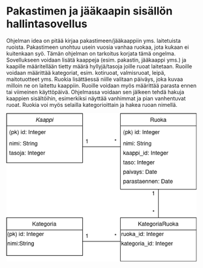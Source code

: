 # Pakastimen ja jääkaapin sisällön hallintasovellus
Ohjelman idea on pitää kirjaa pakastimeen/jääkaappiin yms. laitetuista ruoista. Pakastimeen unohtuu usein vuosia vanhaa ruokaa, jota kukaan ei kuitenkaan syö. Tämän ohjelman on tarkoitus korjata tämä ongelma. Sovellukseen voidaan lisätä kaappeja (esim. pakastin, jääkaappi yms.) ja kaapille määritellään tietty määrä hyllyjä/tasoja joille ruoat laitetaan. Ruoille voidaan määrittää kategoriat, esim. kotiruoat, valmisruoat, leipä, maitotuotteet yms. Ruokia lisättäessä niille valitaan päiväys, joka kuvaa milloin ne on laitettu kaappiin. Ruoille voidaan myös määrittää parasta ennen tai viimeinen käyttöpäivä. Ohjelmassa voidaan sen jälkeen tehdä hakuja kaappien sisältöihin, esimerkiksi näyttää vanhimmat ja pian vanhentuvat ruoat. Ruokia voi myös selailla kategorioittain ja hakea ruoan nimellä. 

![tietokantakaavio](https://raw.githubusercontent.com/Lukxsx/PakastimenHallinta/master/tietokantakaavio.png)
